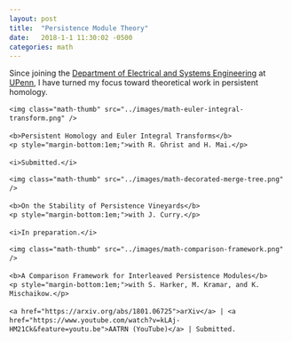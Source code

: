```yaml
---
layout: post
title:  "Persistence Module Theory"
date:   2018-1-1 11:30:02 -0500
categories: math
---
```


Since joining the <a href="https://www.ese.upenn.edu/">Department of Electrical and Systems Engineering</a> at <a href="http://www.upenn.edu/">UPenn</a>, I have turned my focus toward theoretical work in persistent homology.

<div class="math-row">


	<img class="math-thumb" src="../images/math-euler-integral-transform.png" />

	<b>Persistent Homology and Euler Integral Transforms</b>
	<p style="margin-bottom:1em;">with R. Ghrist and H. Mai.</p>

	<i>Submitted.</i>

</div>

<div class="math-row">


	<img class="math-thumb" src="../images/math-decorated-merge-tree.png" />

	<b>On the Stability of Persistence Vineyards</b>
	<p style="margin-bottom:1em;">with J. Curry.</p>

	<i>In preparation.</i>


</div>

<div class="math-row">


	<img class="math-thumb" src="../images/math-comparison-framework.png" />

	<b>A Comparison Framework for Interleaved Persistence Modules</b>
	<p style="margin-bottom:1em;">with S. Harker, M. Kramar, and K. Mischaikow.</p>

	<a href="https://arxiv.org/abs/1801.06725">arXiv</a> | <a href="https://www.youtube.com/watch?v=kLAj-HM21Ck&feature=youtu.be">AATRN (YouTube)</a> | Submitted.


</div>


